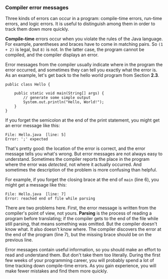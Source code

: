 ###  Compiler error messages



Three kinds of errors can occur in a program: compile-time errors, run-time errors, and logic errors.
It is useful to distinguish among them in order to track them down more quickly.


**Compile-time** errors occur when you violate the rules of the Java language.
For example, parentheses and braces have to come in matching pairs.
So `(1 + 2)` is legal, but `8)` is not.
In the latter case, the program cannot be compiled, and the compiler displays an error.


Error messages from the compiler usually indicate where in the program the error occurred, and sometimes they can tell you exactly what the error is.
As an example, let's get back to the hello world program from Section **2.3**.

```code
public class Hello {

    public static void main(String[] args) {
        // generate some simple output
        System.out.println("Hello, World!");
    }
}
```


If you forget the semicolon at the end of the print statement, you might get an error message like this:

```code
File: Hello.java  [line: 5]
Error: ';' expected
```

That's pretty good: the location of the error is correct, and the error message tells you what's wrong.
But error messages are not always easy to understand.
Sometimes the compiler reports the place in the program where the error was *detected*, not where it actually occurred.
And sometimes the description of the problem is more confusing than helpful.

For example, if you forget the closing brace at the end of `main` (line 6), you might get a message like this:

```code
File: Hello.java  [line: 7]
Error: reached end of file while parsing
```


There are two problems here.
First, the error message is written from the compiler's point of view, not yours.
**Parsing** is the process of reading a program before translating; if the compiler gets to the end of the file while still parsing, that means something was omitted.
But the compiler doesn't know what.
It also doesn't know where.
The compiler discovers the error at the end of the program (line 7), but the missing brace should be on the previous line.

Error messages contain useful information, so you should make an effort to read and understand them.
But don't take them too literally.
During the first few weeks of your programming career, you will probably spend a lot of time tracking down compile-time errors.
As you gain experience, you will make fewer mistakes and find them more quickly.